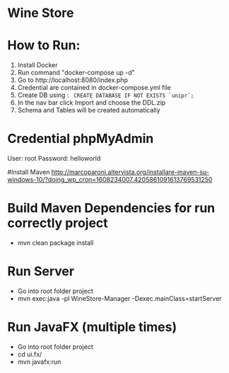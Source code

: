 # Wine Store

# How to Run:

1. Install Docker
2. Run command "docker-compose up -d"
3. Go to http://localhost:8080/index.php
4. Credential are contained in docker-compose.yml file 
5. Create DB  using : 
``` CREATE DATABASE IF NOT EXISTS `unipr`;```
5. In the nav bar click Import and choose the DDL.zip
6. Schema and Tables will be created automatically

# Credential phpMyAdmin

User: root 
Password: helloworld


#Install Maven 
http://marcoparoni.altervista.org/installare-maven-su-windows-10/?doing_wp_cron=1608234007.4205861091613769531250

# Build Maven Dependencies for run correctly project
- mvn clean package install 

# Run Server
- Go into root folder project
- mvn exec:java -pl WineStore-Manager -Dexec.mainClass=startServer

# Run JavaFX (multiple times)

- Go into root folder project
- cd ui.fx/
- mvn javafx:run